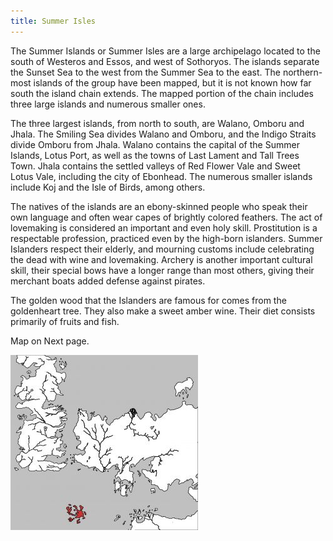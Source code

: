 ```yaml
---
title: Summer Isles
---
```


The Summer Islands or Summer Isles are a large archipelago located to the south of Westeros and Essos, and west of Sothoryos. The islands separate the Sunset Sea to the west from the Summer Sea to the east. The northern-most islands of the group have been mapped, but it is not known how far south the island chain extends. The mapped portion of the chain includes three large islands and numerous smaller ones.

The three largest islands, from north to south, are Walano, Omboru and Jhala. The Smiling Sea divides Walano and Omboru, and the Indigo Straits divide Omboru from Jhala. Walano contains the capital of the Summer Islands, Lotus Port, as well as the towns of Last Lament and Tall Trees Town. Jhala contains the settled valleys of Red Flower Vale and Sweet Lotus Vale, including the city of Ebonhead. The numerous smaller islands include Koj and the Isle of Birds, among others.

The natives of the islands are an ebony-skinned people who speak their own language and often wear capes of brightly colored feathers. The act of lovemaking is considered an important and even holy skill. Prostitution is a respectable profession, practiced even by the high-born islanders. Summer Islanders respect their elderly, and mourning customs include celebrating the dead with wine and lovemaking. Archery is another important cultural skill, their special bows have a longer range than most others, giving their merchant boats added defense against pirates.

The golden wood that the Islanders are famous for comes from the goldenheart tree. They also make a sweet amber wine. Their diet consists primarily of fruits and fish.

Map on Next page.

![Image](images/000054.jpg)



